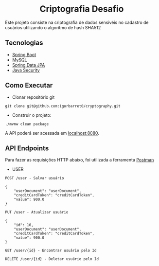 <h1 align="center">
  Criptografia Desafio
</h1>

Este projeto consiste na criptografia de dados sensivéis no cadastro de usuários utilizando o algoritmo de hash SHA512
## Tecnologias

- [Spring Boot](https://spring.io/projects/spring-boot)
- [MySQL](https://www.mysql.com/)
- [Spring Data JPA](https://spring.io/projects/spring-data-jpa)
- [Java Security](https://docs.oracle.com/javase/8/docs/technotes/guides/security/)



## Como Executar

- Clonar repositório git
```
git clone git@github.com:igorbarret0/cryptography.git
```

- Construir o projeto:
```
./mvnw clean package
```


A API poderá ser acessada em [localhost:8080](http://localhost:8080).

## API Endpoints

Para fazer as requisições HTTP abaixo, foi utilizada a ferramenta [Postman](https://www.postman.com/)

-  USER 
```
POST /user - Salvar usuário 

{
    "userDocument": "userDocument",
    "creditCardToken": "creditCardToken",
    "value": 900.0
}

```

```
PUT /user - Atualizar usuário 

{
    "id": 10,
    "userDocument": "userDocument",
    "creditCardToken": "creditCardToken",
    "value": 900.0
}

```

```
GET /user/{id} - Encontrar usuário pelo Id 

```

```
DELETE /user/{id} - Deletar usuário pelo Id 

```



